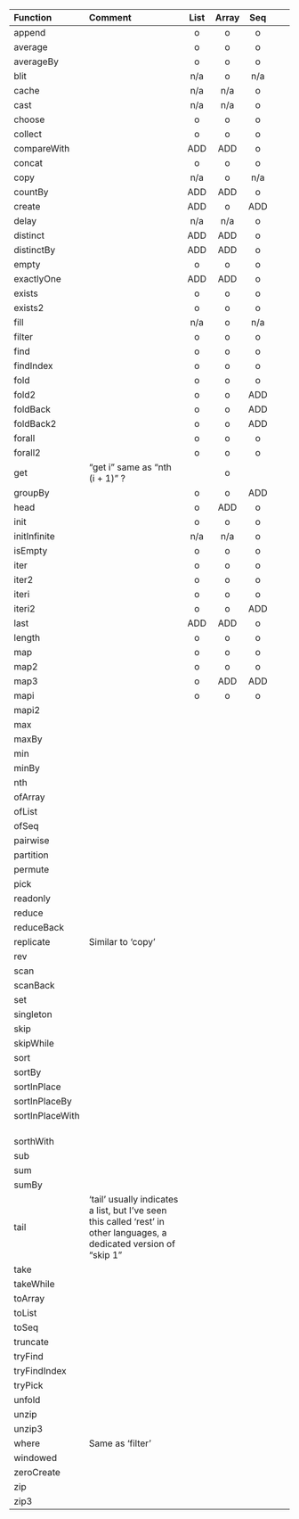 
| Function   | Comment   | List      | Array     | Seq      |          |          |
|:-----------|:----------|:---------:|:---------:|:--------:|:--------:|:--------:|
| append	 	 |           |     o     |    o      |    o     |          |          |
| average	 	 |           |      o    |        o  |      o   |          |          |
| averageBy	 |           |    o      |      o    |    o     |          |          |
| blit	 	 	 |           |     n/a   |   o       |   n/a    |          |          |
| cache	 	 	 |           |    n/a    |    n/a    |   o      |          |          |
| cast	 	 	 |           |   n/a     |   n/a     |   o      |          |          |
| choose	 	 |           |   o       |     o     |   o      |          |          |
| collect	 	 |           |  o        |      o    |      o   |          |          |
| compareWith|           |  ADD      |     ADD   |     o    |          |          |
| concat	 	 |           |     o     |       o   |     o    |          |          |
| copy	 	 	 |           |   n/a     |     o     |     n/a  |          |          |
| countBy	 	 |           |  ADD      |     ADD   |      o   |          |          |
| create	 	 |           |   ADD     |      o    |    ADD   |          |          |
| delay	 	 	 |           |    n/a    |    n/a    |    o     |          |          |
| distinct	 |           |   ADD     |     ADD   |     o    |          |          |
| distinctBy |           |    ADD    |    ADD    |    o     |          |          |
| empty	 	 	 |           |    o      |    o      |      o   |          |          |
| exactlyOne |           |    ADD    |    ADD    |        o |          |          |
| exists	 	 |           |     o     |       o   |     o    |          |          |
| exists2	 	 |           |    o      |        o  |      o   |          |          |
| fill	 	 	 |           |   n/a     |     o     |     n/a  |          |          |
| filter	 	 |           |   o       |     o     |     o    |          |          |
| find	 	 	 |           |   o       |     o     |     o    |          |          |
| findIndex	 |           |  o        |      o    |      o   |          |          |
| fold	 	 	 |           |     o     |     o     |     o    |          |          |
| fold2	 	 	 |           |   o       |    o      |     ADD  |          |          |
| foldBack	 |           |   o       |    o      |   ADD    |          |          |
| foldBack2	 |           |   o       |   o       |    ADD   |          |          |
| forall	 	 |           |   o       |  o        |     o    |          |          |
| forall2	 	 |           |  o        |   o       |      o   |          |          |
| get	       | “get i” same as “nth (i + 1)” ?	 	 	 |           |     o      |           |          |          |
| groupBy	 	 |           |    o      |       o   |    ADD   |          |          |
| head	 	 	 |           |   o       |    ADD    |   o      |          |          |
| init	 	 	 |           |   o       |    o      |     o    |          |          |
| initInfinite |         |    n/a    |   n/a     |    o     |          |          |
| isEmpty	 	 |           |    o      |     o     |      o   |          |          |
| iter	 	 	 |           |   o       |      o    |     o    |          |          |
| iter2	 	 	 |           |    o      |       o   |    o     |          |          |
| iteri	 	 	 |           |    o      |       o   |    o     |          |          |
| iteri2	 	 |           |   o       |      o    |   ADD    |          |          |
| last	 	 	 |           |   ADD     |    ADD    |     o    |          |          |
| length	 	 |           |   o       |    o      |     o    |          |          |
| map	 	 	   |           |    o      |     o     |      o   |          |          |
| map2	 	 	 |           |   o       |    o      |     o    |          |          |
| map3	 	 	 |           |   o       |    ADD    |   ADD    |          |          |
| mapi	 	 	 |           |   o       |    o      |     o    |          |          |
| mapi2	 	 	 |           |           |           |          |          |          |
| max	 	 	   |           |           |           |          |          |          |
| maxBy	 	   |           |           |           |          |          |          |
| min	 	 	   |           |           |           |          |          |          |
| minBy	 	 	 |           |           |           |          |          |          |
| nth	 	 	   |           |           |           |          |          |          |
| ofArray	 	 |           |           |           |          |          |          |
| ofList	 	 |           |           |           |          |          |          |
| ofSeq	 	 	 |           |           |           |          |          |          |
| pairwise	 |           |           |           |          |          |          |
| partition	 |           |           |           |          |          |          |
| permute	 	 |           |           |           |          |          |          |
| pick	 	 	 |           |           |           |          |          |          |
| readonly	 |           |           |           |          |          |          |
| reduce	 	 |           |           |           |          |          |          |
| reduceBack |           |           |           |          |          |          |
| replicate	 | Similar to ‘copy’  |           |           |           |          |          |
| rev	 	 	 	 |           |           |           |          |          |          |
| scan	 	 	 |           |           |           |          |          |          |
| scanBack	 |           |           |           |          |          |          |
| set	 	 	 	 |           |           |           |          |          |          |
| singleton	 |           |           |           |          |          |          |
| skip	 	 	 |           |           |           |          |          |          |
| skipWhile	 |           |           |           |          |          |          |
| sort	 	 	 |           |           |           |          |          |          |
| sortBy	 	 |           |           |           |          |          |          |
| sortInPlace      |           |           |           |          |          |          |
| sortInPlaceBy	   |           |           |           |          |          |          |
| sortInPlaceWith	 |           |           |           |          |          |          |
| sorthWith	 	 	 	 |           |           |           |          |          |          |
| sub	 	 	 	   |           |           |           |          |          |          |
| sum	 	 	 	   |           |           |           |          |          |          |
| sumBy	 	 	 	 |           |           |           |          |          |          |
| tail	       | ‘tail’ usually indicates a list, but I’ve seen this called ‘rest’ in other languages, a dedicated version of “skip 1”	 	 	  |           |           |           |          |  
| take	 	 	 	 |           |           |           |          |          |          |
| takeWhile	 	 |           |           |           |          |          |          |
| toArray	     |           |           |           |          |          |          |
| toList	     |           |           |           |          |          |          |	 	 	         
| toSeq	 	 	   |           |           |           |          |          |          |
| truncate	 	 |           |           |           |          |          |          |
| tryFind	 	 	 |           |           |           |          |          |          |
| tryFindIndex |           |           |           |          |          |          |
| tryPick	 	 	 |           |           |           |          |          |          |
| unfold	 	 	 |           |           |           |          |          |          |
| unzip	 	 	 	 |           |           |           |          |          |          |
| unzip3	 	 	 |           |           |           |          |          |          |
| where	       | Same as ‘filter’	|           |          |          |          |          |
| windowed	 	 |           |           |           |          |          |          |
| zeroCreate	 |           |           |           |          |          |          |
| zip	 	 	 	   |           |           |           |          |          |          |
| zip3	 	 	 	 |           |           |           |          |          |          |
